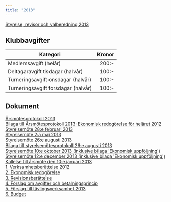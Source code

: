 ```yaml
---
title: "2013"
---
```

[Styrelse, revisor och valberedning 2013](seniorstyrelse_2013.pdf)

## Klubbavgifter

|Kategori|Kronor|
|-|-:|
|Medlemsavgift (helår)|200:-|
|Deltagaravgift tisdagar (halvår)|100:-|
|Turneringsavgift onsdagar (halvår)|100:-|
|Turneringsavgift torsdagar (halvår)|100:-|

## Dokument

[Årsmötesprotokoll 2013](arsmote_2013.pdf)  
[Bilaga till Årsmötesprotokoll 2013: Ekonomisk redogörelse för helåret 2012](ekonomi_SrS_2012-12-31.pdf)  
[Styrelsemöte 28:e februari 2013](Protokoll_SrS_nr2_2013.pdf)  
[Styrelsemöte 2:a maj 2013](Protokoll_SrS_nr3_2013.pdf)  
[Styrelsemöte 26:e augusti 2013](Protokoll_4_2013.pdf)  
[Bilaga till styrelsemötesprotokoll 26:e augusti 2013](Ekonomisk_prognos.pdf)  
[Styrelsemöte 10:e oktober 2013 (inklusive bilaga 'Ekonomisk uppföljning')](Protokoll_5_2013.pdf)  
[Styrelsemöte 12:e december 2013 (inklusive bilaga 'Ekonomisk uppföljning')](Protokoll_6_2013.pdf)  
[Kallelse till årsmöte den 10:e januari 2013](Kallelse_arsmote_2013_SrS.pdf)  
[1. Verksamhetsberättelse 2012](Verksamhetsberattelse_SrS_2012.pdf)  
[2. Ekonomisk redogörelse](Ekonomi_2012.pdf)  
[3. Revisionsberättelse](Revision_2012.pdf)  
[4. Förslag om avgifter och betalningsprincip](Avgifter_Betalningsprinciper.pdf)  
[5. Förslag till tävlingsverksamhet 2013](tavlingsverksamhet_2013.pdf)  
[6. Budget](Budget_SrS_2013.pdf)  
